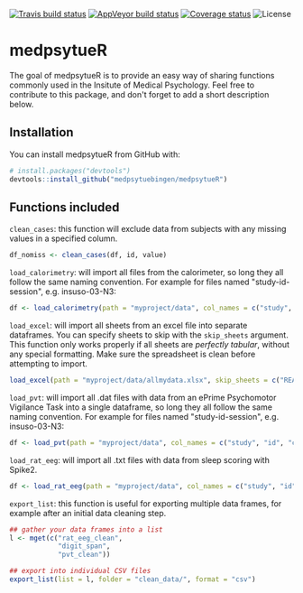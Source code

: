 [![Travis build status](https://img.shields.io/travis/medpsytuebingen/medpsytueR.svg?style)](https://travis-ci.org/medpsytuebingen/medpsytueR)
[![AppVeyor build status](https://img.shields.io/appveyor/ci/jcpsantiago/medpsytueR.svg?style)](https://ci.appveyor.com/project/jcpsantiago/medpsytuer-4aalo)
[![Coverage status](https://codecov.io/gh/medpsytuebingen/medpsytueR/branch/master/graph/badge.svg)](https://codecov.io/github/medpsytuebingen/medpsytueR?branch=master)
![License](https://img.shields.io/badge/license-MIT-blue.svg?longCache=true&style)

# medpsytueR

The goal of medpsytueR is to provide an easy way of sharing functions commonly
used in the Insitute of Medical Psychology. Feel free to contribute to this package,
and don't forget to add a short description below.

## Installation

You can install medpsytueR from GitHub with:


``` r
# install.packages("devtools")
devtools::install_github("medpsytuebingen/medpsytueR")
```

## Functions included

`clean_cases`: this function will exclude data from subjects with any missing values
in a specified column.

``` r
df_nomiss <- clean_cases(df, id, value)
```


`load_calorimetry`: will import all files from the calorimeter, so long they all
follow the same naming convention. For example for files named "study-id-session", e.g. insuso-03-N3:

``` r
df <- load_calorimetry(path = "myproject/data", col_names = c("study", "id", "condition"))
```


`load_excel`: will import all sheets from an excel file into separate dataframes. You can specify sheets to skip with the `skip_sheets` argument. This function only works properly if all sheets are _perfectly tabular_, without any special formatting. Make sure the
spreadsheet is clean before attempting to import.

``` r
load_excel(path = "myproject/data/allmydata.xlsx", skip_sheets = c("README", "intermediate_calc"))
```


`load_pvt`: will import all .dat files with data from an ePrime Psychomotor Vigilance Task into a single dataframe, so long they all follow the same naming convention. For example for files named "study-id-session", e.g. insuso-03-N3:

``` r
df <- load_pvt(path = "myproject/data", col_names = c("study", "id", "condition"))
```


`load_rat_eeg`: will import all .txt files with data from sleep scoring with Spike2.

``` r
df <- load_rat_eeg(path = "myproject/data", col_names = c("study", "id", "condition"))
```

`export_list`: this function is useful for exporting multiple data frames, for
example after an initial data cleaning step.

``` r
## gather your data frames into a list
l <- mget(c("rat_eeg_clean",
            "digit_span",
            "pvt_clean"))

## export into individual CSV files
export_list(list = l, folder = "clean_data/", format = "csv")
```
